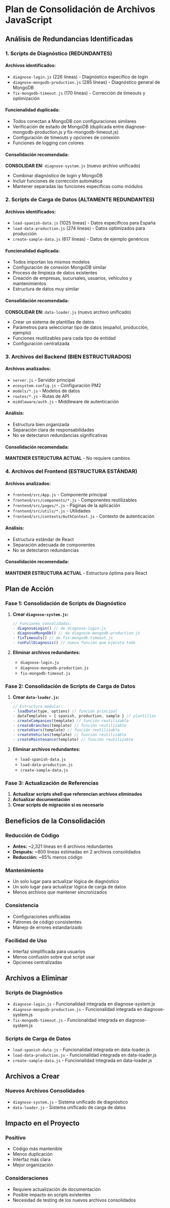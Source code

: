 # Plan de Consolidación de Archivos JavaScript

## Análisis de Redundancias Identificadas

### 1. Scripts de Diagnóstico (REDUNDANTES)

#### Archivos identificados:
- `diagnose-login.js` (226 líneas) - Diagnóstico específico de login
- `diagnose-mongodb-production.js` (285 líneas) - Diagnóstico general de MongoDB
- `fix-mongodb-timeout.js` (170 líneas) - Corrección de timeouts y optimización

#### Funcionalidad duplicada:
- Todos conectan a MongoDB con configuraciones similares
- Verificación de estado de MongoDB (duplicada entre diagnose-mongodb-production.js y fix-mongodb-timeout.js)
- Configuración de timeouts y opciones de conexión
- Funciones de logging con colores

#### Consolidación recomendada:
**CONSOLIDAR EN:** `diagnose-system.js` (nuevo archivo unificado)
- Combinar diagnóstico de login y MongoDB
- Incluir funciones de corrección automática
- Mantener separadas las funciones específicas como módulos

### 2. Scripts de Carga de Datos (ALTAMENTE REDUNDANTES)

#### Archivos identificados:
- `load-spanish-data.js` (1025 líneas) - Datos específicos para España
- `load-data-production.js` (274 líneas) - Datos optimizados para producción
- `create-sample-data.js` (617 líneas) - Datos de ejemplo genéricos

#### Funcionalidad duplicada:
- Todos importan los mismos modelos
- Configuración de conexión MongoDB similar
- Proceso de limpieza de datos existentes
- Creación de empresas, sucursales, usuarios, vehículos y mantenimientos
- Estructura de datos muy similar

#### Consolidación recomendada:
**CONSOLIDAR EN:** `data-loader.js` (nuevo archivo unificado)
- Crear un sistema de plantillas de datos
- Parámetros para seleccionar tipo de datos (español, producción, ejemplo)
- Funciones reutilizables para cada tipo de entidad
- Configuración centralizada

### 3. Archivos del Backend (BIEN ESTRUCTURADOS)

#### Archivos analizados:
- `server.js` - Servidor principal
- `ecosystem.config.js` - Configuración PM2
- `models/*.js` - Modelos de datos
- `routes/*.js` - Rutas de API
- `middleware/auth.js` - Middleware de autenticación

#### Análisis:
- Estructura bien organizada
- Separación clara de responsabilidades
- No se detectaron redundancias significativas

#### Consolidación recomendada:
**MANTENER ESTRUCTURA ACTUAL** - No requiere cambios

### 4. Archivos del Frontend (ESTRUCTURA ESTÁNDAR)

#### Archivos analizados:
- `frontend/src/App.js` - Componente principal
- `frontend/src/components/*.js` - Componentes reutilizables
- `frontend/src/pages/*.js` - Páginas de la aplicación
- `frontend/src/utils/*.js` - Utilidades
- `frontend/src/contexts/AuthContext.js` - Contexto de autenticación

#### Análisis:
- Estructura estándar de React
- Separación adecuada de componentes
- No se detectaron redundancias

#### Consolidación recomendada:
**MANTENER ESTRUCTURA ACTUAL** - Estructura óptima para React

## Plan de Acción

### Fase 1: Consolidación de Scripts de Diagnóstico

1. **Crear `diagnose-system.js`:**
   ```javascript
   // Funciones consolidadas:
   - diagnoseLogin() // de diagnose-login.js
   - diagnoseMongoDb() // de diagnose-mongodb-production.js
   - fixTimeouts() // de fix-mongodb-timeout.js
   - runFullDiagnosis() // nueva función que ejecuta todo
   ```

2. **Eliminar archivos redundantes:**
   - `diagnose-login.js`
   - `diagnose-mongodb-production.js`
   - `fix-mongodb-timeout.js`

### Fase 2: Consolidación de Scripts de Carga de Datos

1. **Crear `data-loader.js`:**
   ```javascript
   // Estructura modular:
   - loadData(type, options) // función principal
   - dataTemplates = { spanish, production, sample } // plantillas
   - createCompanies(template) // función reutilizable
   - createBranches(template) // función reutilizable
   - createUsers(template) // función reutilizable
   - createVehicles(template) // función reutilizable
   - createMaintenance(template) // función reutilizable
   ```

2. **Eliminar archivos redundantes:**
   - `load-spanish-data.js`
   - `load-data-production.js`
   - `create-sample-data.js`

### Fase 3: Actualización de Referencias

1. **Actualizar scripts shell que referencian archivos eliminados**
2. **Actualizar documentación**
3. **Crear scripts de migración si es necesario**

## Beneficios de la Consolidación

### Reducción de Código
- **Antes:** ~2,321 líneas en 6 archivos redundantes
- **Después:** ~800 líneas estimadas en 2 archivos consolidados
- **Reducción:** ~65% menos código

### Mantenimiento
- Un solo lugar para actualizar lógica de diagnóstico
- Un solo lugar para actualizar lógica de carga de datos
- Menos archivos que mantener sincronizados

### Consistencia
- Configuraciones unificadas
- Patrones de código consistentes
- Manejo de errores estandarizado

### Facilidad de Uso
- Interfaz simplificada para usuarios
- Menos confusión sobre qué script usar
- Opciones centralizadas

## Archivos a Eliminar

### Scripts de Diagnóstico
- `diagnose-login.js` - Funcionalidad integrada en diagnose-system.js
- `diagnose-mongodb-production.js` - Funcionalidad integrada en diagnose-system.js
- `fix-mongodb-timeout.js` - Funcionalidad integrada en diagnose-system.js

### Scripts de Carga de Datos
- `load-spanish-data.js` - Funcionalidad integrada en data-loader.js
- `load-data-production.js` - Funcionalidad integrada en data-loader.js
- `create-sample-data.js` - Funcionalidad integrada en data-loader.js

## Archivos a Crear

### Nuevos Archivos Consolidados
- `diagnose-system.js` - Sistema unificado de diagnóstico
- `data-loader.js` - Sistema unificado de carga de datos

## Impacto en el Proyecto

### Positivo
- Código más mantenible
- Menos duplicación
- Interfaz más clara
- Mejor organización

### Consideraciones
- Requiere actualización de documentación
- Posible impacto en scripts existentes
- Necesidad de testing de los nuevos archivos consolidados